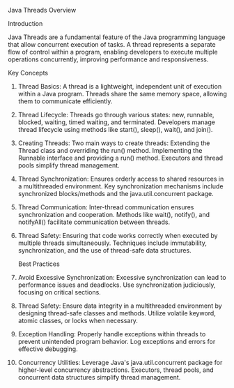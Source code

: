 Java Threads Overview

Introduction

Java Threads are a fundamental feature of the Java programming language that allow concurrent execution of tasks. A thread represents a separate flow of control within a program, enabling developers to execute multiple operations concurrently, improving performance and responsiveness.

Key Concepts
1. Thread Basics:
   A thread is a lightweight, independent unit of execution within a Java program.
   Threads share the same memory space, allowing them to communicate efficiently.

2. Thread Lifecycle:
   Threads go through various states: new, runnable, blocked, waiting, timed waiting, and terminated.
   Developers manage thread lifecycle using methods like start(), sleep(), wait(), and join().

3. Creating Threads:
   Two main ways to create threads:
   Extending the Thread class and overriding the run() method.
   Implementing the Runnable interface and providing a run() method.
   Executors and thread pools simplify thread management.

4. Thread Synchronization:
   Ensures orderly access to shared resources in a multithreaded environment.
   Key synchronization mechanisms include synchronized blocks/methods and the java.util.concurrent package.

5. Thread Communication:
   Inter-thread communication ensures synchronization and cooperation.
   Methods like wait(), notify(), and notifyAll() facilitate communication between threads.

6. Thread Safety:
   Ensuring that code works correctly when executed by multiple threads simultaneously.
   Techniques include immutability, synchronization, and the use of thread-safe data structures.
   
    Best Practices
1. Avoid Excessive Synchronization:
   Excessive synchronization can lead to performance issues and deadlocks.
   Use synchronization judiciously, focusing on critical sections.

2. Thread Safety:
   Ensure data integrity in a multithreaded environment by designing thread-safe classes and methods.
   Utilize volatile keyword, atomic classes, or locks when necessary.

3. Exception Handling:
   Properly handle exceptions within threads to prevent unintended program behavior.
   Log exceptions and errors for effective debugging.

4. Concurrency Utilities:
   Leverage Java's java.util.concurrent package for higher-level concurrency abstractions.
   Executors, thread pools, and concurrent data structures simplify thread management.